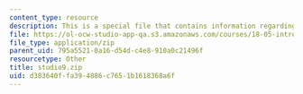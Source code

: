 ```yaml
---
content_type: resource
description: This is a special file that contains information regarding studio 9.
file: https://ol-ocw-studio-app-qa.s3.amazonaws.com/courses/18-05-introduction-to-probability-and-statistics-spring-2014/d383640ffa394886c7651b1618368a6f_studio9.zip
file_type: application/zip
parent_uid: 795a5521-0a16-d54d-c4e8-910a0c21496f
resourcetype: Other
title: studio9.zip
uid: d383640f-fa39-4886-c765-1b1618368a6f
---
```

